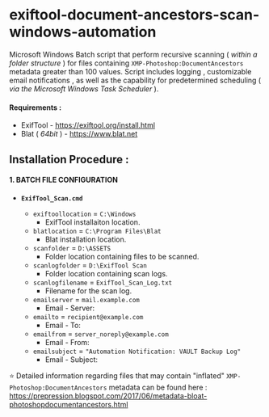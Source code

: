 # exiftool-document-ancestors-scan-windows-automation
Microsoft Windows Batch script that perform recursive scanning ( _within a folder structure_ ) for files containing `XMP-Photoshop:DocumentAncestors` metadata greater than 100 values. Script includes logging , customizable email notifications , as well as the capability for predetermined scheduling ( _via the Microsoft Windows Task Scheduler_ ).

#### Requirements :
* ExifTool - https://exiftool.org/install.html
* Blat ( _64bit_ ) - https://www.blat.net

## Installation Procedure :

#### 1. BATCH FILE CONFIGURATION
* **`ExifTool_Scan.cmd`**

  * `exiftoollocation` = `C:\Windows`
    * ExifTool installaiton location.
  * `blatlocation` = `C:\Program Files\Blat`
    * Blat installation location.
  * `scanfolder` = `D:\ASSETS`
    * Folder location containing files to be scanned.
  * `scanlogfolder` = `D:\ExifTool Scan`
    * Folder location containing scan logs.
  * `scanlogfilename` = `ExifTool_Scan_Log.txt`
    * Filename for the scan log.
  * `emailserver` = `mail.example.com`
    * Email - Server:
  * `emailto` = `recipient@example.com`
    * Email - To:
  * `emailfrom` = `server_noreply@example.com`
    * Email - From:
  * `emailsubject` = `"Automation Notification: VAULT Backup Log"`
    * Email - Subject:

:star: Detailed information regarding files that may contain "inflated" `XMP-Photoshop:DocumentAncestors` metadata can be found here : https://prepression.blogspot.com/2017/06/metadata-bloat-photoshopdocumentancestors.html

